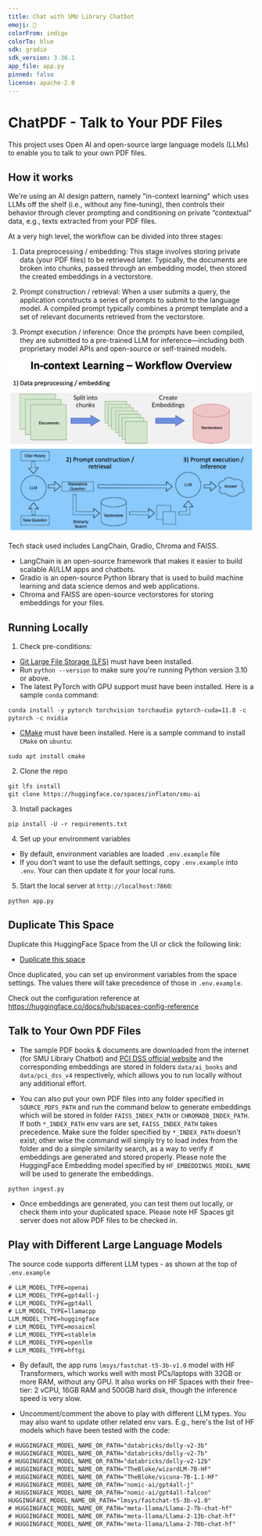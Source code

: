```yaml
---
title: Chat with SMU Library Chatbot
emoji: 👀
colorFrom: indigo
colorTo: blue
sdk: gradio
sdk_version: 3.36.1
app_file: app.py
pinned: false
license: apache-2.0
---
```


# ChatPDF - Talk to Your PDF Files 

This project uses Open AI and open-source large language models (LLMs) to enable you to talk to your own PDF files.

## How it works

We're using an AI design pattern, namely "in-context learning" which uses LLMs off the shelf (i.e., without any fine-tuning), then controls their behavior through clever prompting and conditioning on private “contextual” data, e.g., texts extracted from your PDF files.

At a very high level, the workflow can be divided into three stages:

1. Data preprocessing / embedding: This stage involves storing private data (your PDF files) to be retrieved later. Typically, the documents are broken into chunks, passed through an embedding model, then stored the created embeddings in a vectorstore.

2. Prompt construction / retrieval: When a user submits a query, the application constructs a series of prompts to submit to the language model. A compiled prompt typically combines a prompt template and a set of relevant documents retrieved from the vectorstore.

3. Prompt execution / inference: Once the prompts have been compiled, they are submitted to a pre-trained LLM for inference—including both proprietary model APIs and open-source or self-trained models.

![In-context Learning - Workflow Overview](./assets/Workflow-Overview.png)

Tech stack used includes LangChain, Gradio, Chroma and FAISS. 
- LangChain is an open-source framework that makes it easier to build scalable AI/LLM apps and chatbots. 
- Gradio is an open-source Python library that is used to build machine learning and data science demos and web applications.
- Chroma and FAISS are open-source vectorstores for storing embeddings for your files.

## Running Locally

1. Check pre-conditions:

- [Git Large File Storage (LFS)](https://git-lfs.com/) must have been installed.
- Run `python --version` to make sure you're running Python version 3.10 or above.
- The latest PyTorch with GPU support must have been installed. Here is a sample `conda` command:
```
conda install -y pytorch torchvision torchaudio pytorch-cuda=11.8 -c pytorch -c nvidia
```
- [CMake](https://cmake.org/) must have been installed. Here is a sample command to install `CMake` on `ubuntu`:
```
sudo apt install cmake
```

2. Clone the repo

```
git lfs install
git clone https://huggingface.co/spaces/inflaton/smu-ai
```


3. Install packages

```
pip install -U -r requirements.txt
```

4. Set up your environment variables

- By default, environment variables are loaded `.env.example` file
- If you don't want to use the default settings, copy `.env.example` into `.env`. Your can then update it for your local runs.


5. Start the local server at `http://localhost:7860`:

```
python app.py
```

## Duplicate This Space

Duplicate this HuggingFace Space from the UI or click the following link:

- [Duplicate this space](https://huggingface.co/spaces/inflaton/smu-ai?duplicate=true)

Once duplicated, you can set up environment variables from the space settings. The values there will take precedence of those in `.env.example`.

Check out the configuration reference at https://huggingface.co/docs/hub/spaces-config-reference

## Talk to Your Own PDF Files

- The sample PDF books & documents are downloaded from the internet (for SMU Library Chatbot) and [PCI DSS official website](https://www.pcisecuritystandards.org/document_library/?category=pcidss) and the corresponding embeddings are stored in folders `data/ai_books` and `data/pci_dss_v4` respectively, which allows you to run locally without any additional effort.

- You can also put your own PDF files into any folder specified in `SOURCE_PDFS_PATH` and run the command below to generate embeddings which will be stored in folder `FAISS_INDEX_PATH` or `CHROMADB_INDEX_PATH`. If both `*_INDEX_PATH` env vars are set, `FAISS_INDEX_PATH` takes precedence. Make sure the folder specified by `*_INDEX_PATH` doesn't exist; other wise the command will simply try to load index from the folder and do a simple similarity search, as a way to verify if embeddings are generated and stored properly. Please note the HuggingFace Embedding model specified by `HF_EMBEDDINGS_MODEL_NAME` will be used to generate the embeddings.

```
python ingest.py
```

- Once embeddings are generated, you can test them out locally, or check them into your duplicated space. Please note HF Spaces git server does not allow PDF files to be checked in.

## Play with Different Large Language Models

The source code supports different LLM types - as shown at the top of `.env.example`

```
# LLM_MODEL_TYPE=openai
# LLM_MODEL_TYPE=gpt4all-j
# LLM_MODEL_TYPE=gpt4all
# LLM_MODEL_TYPE=llamacpp
LLM_MODEL_TYPE=huggingface
# LLM_MODEL_TYPE=mosaicml
# LLM_MODEL_TYPE=stablelm
# LLM_MODEL_TYPE=openllm
# LLM_MODEL_TYPE=hftgi
```

- By default, the app runs `lmsys/fastchat-t5-3b-v1.0` model with HF Transformers, which works well with most PCs/laptops with 32GB or more RAM, without any GPU. It also works on HF Spaces with their free-tier: 2 vCPU, 16GB RAM and 500GB hard disk, though the inference speed is very slow.

- Uncomment/comment the above to play with different LLM types. You may also want to update other related env vars. E.g., here's the list of HF models which have been tested with the code:

```
# HUGGINGFACE_MODEL_NAME_OR_PATH="databricks/dolly-v2-3b"
# HUGGINGFACE_MODEL_NAME_OR_PATH="databricks/dolly-v2-7b"
# HUGGINGFACE_MODEL_NAME_OR_PATH="databricks/dolly-v2-12b"
# HUGGINGFACE_MODEL_NAME_OR_PATH="TheBloke/wizardLM-7B-HF"
# HUGGINGFACE_MODEL_NAME_OR_PATH="TheBloke/vicuna-7B-1.1-HF"
# HUGGINGFACE_MODEL_NAME_OR_PATH="nomic-ai/gpt4all-j"
# HUGGINGFACE_MODEL_NAME_OR_PATH="nomic-ai/gpt4all-falcon"
HUGGINGFACE_MODEL_NAME_OR_PATH="lmsys/fastchat-t5-3b-v1.0"
# HUGGINGFACE_MODEL_NAME_OR_PATH="meta-llama/Llama-2-7b-chat-hf"
# HUGGINGFACE_MODEL_NAME_OR_PATH="meta-llama/Llama-2-13b-chat-hf"
# HUGGINGFACE_MODEL_NAME_OR_PATH="meta-llama/Llama-2-70b-chat-hf"
```
